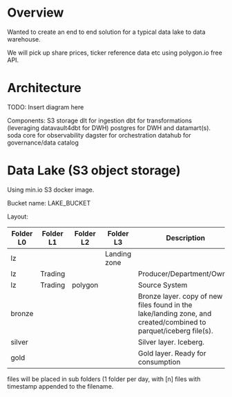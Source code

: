 # Overview

Wanted to create an end to end solution for a typical data lake to data warehouse.

We will pick up share prices, ticker reference data etc using polygon.io free API.

# Architecture

TODO: Insert diagram here

Components: 
S3 storage
dlt for ingestion
dbt for transformations (leveraging datavault4dbt for DWH)
postgres for DWH and datamart(s).
soda core for observability
dagster for orchestration
datahub for governance/data catalog

# Data Lake (S3 object storage)
Using min.io S3 docker image. 

Bucket name: LAKE_BUCKET

Layout:

Folder L0 | Folder L1 | Folder L2 | Folder L3 | Description
---|---|---|---|---
lz ||| Landing zone
lz | Trading | || Producer/Department/Owner
lz | Trading | polygon || Source System 
bronze |||| Bronze layer. copy of new files found in the lake/landing zone, and created/combined to parquet/iceberg file(s).
silver |||| Silver layer. Iceberg.
gold |||| Gold layer. Ready for consumption 

files will be placed in sub folders (1 folder per day, with [n] files with timestamp appended to the filename.
